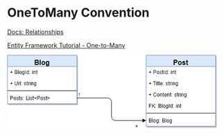 # OneToMany Convention

[Docs: Relationships](https://docs.microsoft.com/en-us/ef/core/modeling/relationships)

[Entity Framework Tutorial - One-to-Many](https://www.entityframeworktutorial.net/efcore/one-to-many-conventions-entity-framework-core.aspx)


![ER-diagram](BlogPostDiagram.png)

